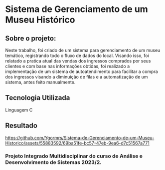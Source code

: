 # Sistema de Gerenciamento de um Museu Histórico

## Sobre o projeto:
Neste trabalho, foi criado de um sistema para gerenciamento de um museu temático, registrando todo o fluxo de dados do local. Visando isso, foi relatado a pratica atual das vendas dos ingressos comprados por seus clientes e com base nas informações obtidas, foi realizado a implementação de um sistema de autoatendimento para facilitar a compra dos ingressos visando a diminuição de filas e a automatização de um sistema, antes feito manualmente.

## Tecnologia Utilizada
Linguagem C

## Resultado
https://github.com/Ygormrs/Sistema-de-Gerenciamento-de-um-Museu-Historico/assets/55883592/69ba51fe-bc57-47eb-9ea6-d7c51567a771

### Projeto Integrado Multidisciplinar do curso de Análise e Desenvolvimento de Sistemas 2023/2.
